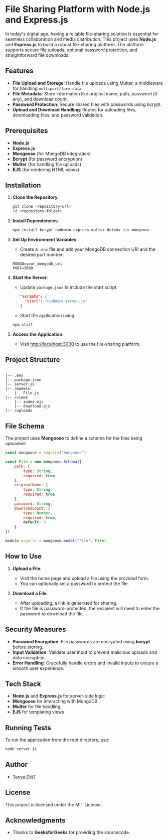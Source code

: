 # File Sharing Platform with Node.js and Express.js

In today's digital age, having a reliable file-sharing solution is essential for seamless collaboration and media distribution. This project uses **Node.js** and **Express.js** to build a robust file-sharing platform. The platform supports secure file uploads, optional password protection, and straightforward file downloads.

## Features

- **File Upload and Storage**: Handle file uploads using Multer, a middleware for handling `multipart/form-data`.
- **File Metadata**: Store information like original name, path, password (if any), and download count.
- **Password Protection**: Secure shared files with passwords using bcrypt.
- **Upload and Download Handling**: Routes for uploading files, downloading files, and password validation.

## Prerequisites

- **Node.js**
- **Express.js**
- **Mongoose** (for MongoDB integration)
- **Bcrypt** (for password encryption)
- **Multer** (for handling file uploads)
- **EJS** (for rendering HTML views)

## Installation

1. **Clone the Repository**:

   ```bash
   git clone <repository-url>
   cd <repository-folder>
   ```

2. **Install Dependencies**:

   ```bash
   npm install bcrypt nodemon express multer dotenv ejs mongoose
   ```

3. **Set Up Environment Variables**:

   - Create a `.env` file and add your MongoDB connection URI and the desired port number:

   ```env
   MONGO=your_mongodb_uri
   PORT=3000
   ```

4. **Start the Server**:

   - Update `package.json` to include the start script:
     ```json
     "scripts": {
       "start": "nodemon server.js"
     }
     ```
   - Start the application using:

   ```bash
   npm start
   ```

5. **Access the Application**:

   - Visit [http://localhost:3000](http://localhost:3000) to use the file-sharing platform.

## Project Structure

```
.
|-- .env
|-- package.json
|-- server.js
|-- /models
    |-- File.js
|-- /views
    |-- index.ejs
    |-- download.ejs
|-- /uploads
```

## File Schema

The project uses **Mongoose** to define a schema for the files being uploaded:

```js
const mongoose = require("mongoose")

const File = new mongoose.Schema({
    path: {
        type: String,
        required: true
    },
    originalName: {
        type: String,
        required: true
    },
    password: String,
    downloadCount: {
        type: Number,
        required: true,
        default: 0
    }
})

module.exports = mongoose.model("File", File)
```

## How to Use

1. **Upload a File**:

   - Visit the home page and upload a file using the provided form.
   - You can optionally set a password to protect the file.

2. **Download a File**:

   - After uploading, a link is generated for sharing.
   - If the file is password-protected, the recipient will need to enter the password to download the file.

## Security Measures

- **Password Encryption**: File passwords are encrypted using **bcrypt** before storing.
- **Input Validation**: Validate user input to prevent malicious uploads and data corruption.
- **Error Handling**: Gracefully handle errors and invalid inputs to ensure a smooth user experience.

## Tech Stack

- **Node.js** and **Express.js** for server-side logic
- **Mongoose** for interacting with MongoDB
- **Multer** for file handling
- **EJS** for templating views

## Running Tests

To run the application from the root directory, use:

```bash
node server.js
```

## Author

- [Tanya Diit7](https://www.geeksforgeeks.org/author/tanyadiit7)

## License

This project is licensed under the MIT License.

## Acknowledgments

- Thanks to **GeeksforGeeks** for providing the sourcecode.


